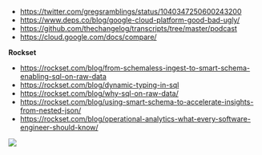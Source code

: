 - https://twitter.com/gregsramblings/status/1040347250600243200
- https://www.deps.co/blog/google-cloud-platform-good-bad-ugly/
- https://github.com/thechangelog/transcripts/tree/master/podcast
- https://cloud.google.com/docs/compare/

**Rockset**

- https://rockset.com/blog/from-schemaless-ingest-to-smart-schema-enabling-sql-on-raw-data
- https://rockset.com/blog/dynamic-typing-in-sql
- https://rockset.com/blog/why-sql-on-raw-data/
- https://rockset.com/blog/using-smart-schema-to-accelerate-insights-from-nested-json/
- https://rockset.com/blog/operational-analytics-what-every-software-engineer-should-know/

<img src="https://itjumpstart.wordpress.com/operational_analytics_-_4v3_2x">

